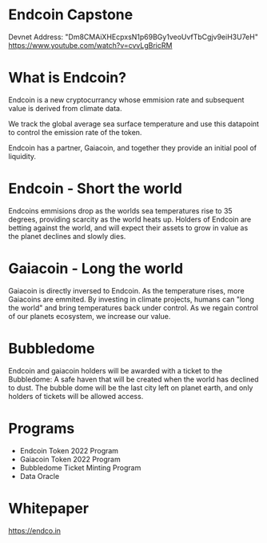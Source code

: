 # Endcoin Capstone

Devnet Address: "Dm8CMAiXHEcpxsN1p69BGy1veoUvfTbCgjv9eiH3U7eH"
https://www.youtube.com/watch?v=cvvLgBricRM

# What is Endcoin? 

Endcoin is a new cryptocurrancy whose emmision rate and subsequent value is derived from climate data. 

We track the global average sea surface temperature and use this datapoint to control the emission rate of the token. 

Endcoin has a partner, Gaiacoin, and together they provide an initial pool of liquidity. 

# Endcoin - Short the world
Endcoins emmisions drop as the worlds sea temperatures rise to 35 degrees, providing scarcity as the world heats up. 
Holders of Endcoin are betting against the world, and will expect their assets to grow in value as the planet declines and slowly dies. 

# Gaiacoin - Long the world
Gaiacoin is directly inversed to Endcoin. As the temperature rises, more Gaiacoins are emmited. By investing in climate projects, humans can "long the world" and bring temperatures back under control. As we regain control of our planets ecosystem, we increase our value. 

# Bubbledome
Endcoin and gaiacoin holders will be awarded with a ticket to the Bubbledome: A safe haven that will be created when the world has declined to dust. The bubble dome will be the last city left on planet earth, and only holders of tickets will be allowed access. 

# Programs

- Endcoin Token 2022 Program
- Gaiacoin Token 2022 Program
- Bubbledome Ticket Minting Program
- Data Oracle 

# Whitepaper

https://endco.in
